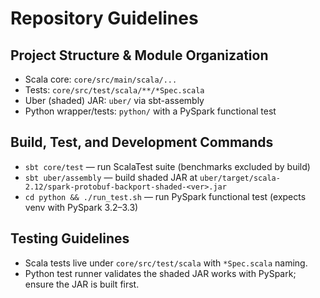 # Repository Guidelines

## Project Structure & Module Organization
- Scala core: `core/src/main/scala/...`
- Tests: `core/src/test/scala/**/*Spec.scala`
- Uber (shaded) JAR: `uber/` via sbt-assembly
- Python wrapper/tests: `python/` with a PySpark functional test

## Build, Test, and Development Commands
- `sbt core/test` — run ScalaTest suite (benchmarks excluded by build)
- `sbt uber/assembly` — build shaded JAR at `uber/target/scala-2.12/spark-protobuf-backport-shaded-<ver>.jar`
- `cd python && ./run_test.sh` — run PySpark functional test (expects venv with PySpark 3.2–3.3)

## Testing Guidelines
- Scala tests live under `core/src/test/scala` with `*Spec.scala` naming.
- Python test runner validates the shaded JAR works with PySpark; ensure the JAR is built first.

